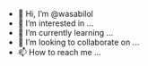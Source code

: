 - 👋 Hi, I’m @wasabilol
- 👀 I’m interested in ...
- 🌱 I’m currently learning ...
- 💞️ I’m looking to collaborate on ...
- 📫 How to reach me ...

<!---
wasabilol/wasabilol is a ✨ special ✨ repository because its `README.md` (this file) appears on your GitHub profile.
You can click the Preview link to take a look at your changes.
--->
